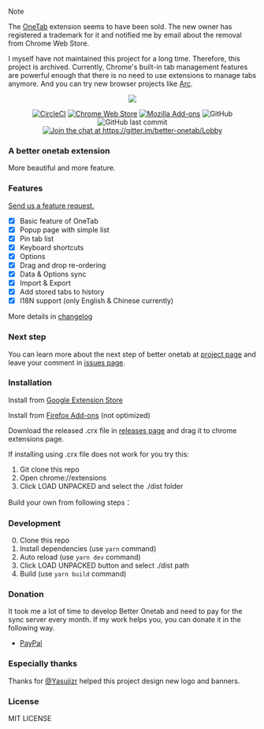 > [!NOTE]
>
> The [OneTab](https://chromewebstore.google.com/detail/onetab/chphlpgkkbolifaimnlloiipkdnihall) extension seems to have been sold. The new owner has registered a trademark for it and notified me by email about the removal from Chrome Web Store.
>
> I myself have not maintained this project for a long time. Therefore, this project is archived.
> Currently, Chrome's built-in tab management features are powerful enough that there is no need to use extensions to manage tabs anymore. And you can try new browser projects like [Arc](https://arc.net/).


<p align="center">
  <img src="https://user-images.githubusercontent.com/36993664/44917039-f208ad80-ad3f-11e8-85e9-e29489f0ffb4.png">
</p>

<p align="center">
<a href="https://circleci.com/gh/cnwangjie/better-onetab"><img src="https://img.shields.io/circleci/project/github/cnwangjie/better-onetab/master.svg?style=flat-square" alt="CircleCI"></a>
<a href="https://chrome.google.com/webstore/detail/better-onetab/eookhngofldnbnidjlbkeecljkfpmfpg"><img src="https://img.shields.io/chrome-web-store/v/eookhngofldnbnidjlbkeecljkfpmfpg.svg?style=flat-square" alt="Chrome Web Store"></a>
<a href="https://addons.mozilla.org/firefox/addon/better-onetab/"><img src="https://img.shields.io/amo/v/better-onetab.svg?style=flat-square" alt="Mozilla Add-ons"></a>
<img src="https://img.shields.io/github/license/cnwangjie/better-onetab.svg?style=flat-square" alt="GitHub">
<img src="https://img.shields.io/github/last-commit/cnwangjie/better-onetab.svg?style=flat-square" alt="GitHub last commit">
<a href="https://gitter.im/better-onetab/Lobby?utm_source=badge&utm_medium=badge&utm_campaign=pr-badge&utm_content=badge"><img src="https://img.shields.io/gitter/room/better-onetab/Lobby.svg?style=flat-square" alt="Join the chat at https://gitter.im/better-onetab/Lobby"></a>
</p>

### A better onetab extension

More beautiful and more feature.

### Features

[Send us a feature request.](https://github.com/cnwangjie/better-onetab/issues/new)

 - [x] Basic feature of OneTab
 - [x] Popup page with simple list
 - [x] Pin tab list
 - [x] Keyboard shortcuts
 - [x] Options
 - [x] Drag and drop re-ordering
 - [x] Data & Options sync
 - [x] Import & Export
 - [x] Add stored tabs to history
 - [x] I18N support (only English & Chinese currently)

More details in [changelog](CHANGELOG.md)

### Next step

You can learn more about the next step of better onetab at [project page](https://github.com/cnwangjie/better-onetab/projects/1) and leave your comment in [issues page](https://github.com/cnwangjie/better-onetab/issues).

### Installation

Install from [Google Extension Store](https://chrome.google.com/webstore/detail/better-onetab/eookhngofldnbnidjlbkeecljkfpmfpg)

Install from [Firefox Add-ons](https://addons.mozilla.org/firefox/addon/better-onetab/) (not optimized)

Download the released .crx file in [releases page](https://github.com/cnwangjie/better-onetab/releases) and drag it to chrome extensions page.

If installing using .crx file does not work for you try this:
1. Git clone this repo
3. Open chrome://extensions
4. Click LOAD UNPACKED and select the ./dist folder

Build your own from following steps：

### Development

0. Clone this repo
0. Install dependencies (use `yarn` command)
0. Auto reload (use `yarn dev` command)
0. Click LOAD UNPACKED button and select ./dist path
0. Build (use `yarn build` command)

### Donation

It took me a lot of time to develop Better Onetab and need to pay for the sync server every month. If my work helps you, you can donate it in the following way.

 - [PayPal](https://paypal.me/wangjie0)

### Especially thanks

Thanks for [@Yasujizr](https://github.com/Yasujizr) helped this project design new logo and banners.

### License

MIT LICENSE
